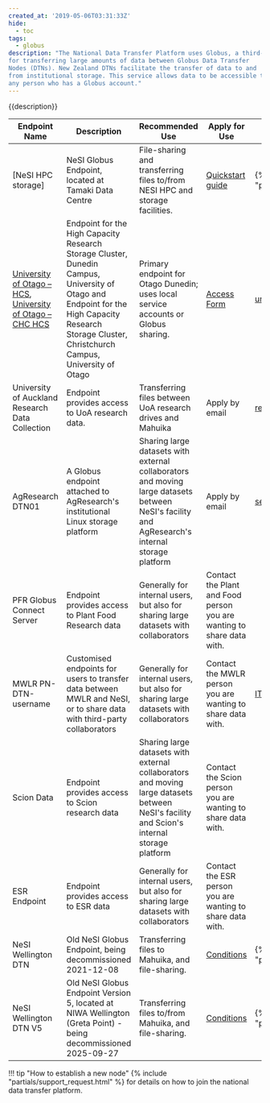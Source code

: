 ```yaml
---
created_at: '2019-05-06T03:31:33Z'
hide:
  - toc
tags: 
  - globus
description: "The National Data Transfer Platform uses Globus, a third-party service
for transferring large amounts of data between Globus Data Transfer
Nodes (DTNs). New Zealand DTNs facilitate the transfer of data to and
from institutional storage. This service allows data to be accessible to
any person who has a Globus account."
---
```


{{description}}

| Endpoint Name | Description | Recommended Use | Apply for Use | Contact |
| ------------- | ----------- | --------------- | ------------- | ------- |
|[NeSI HPC storage]| NeSI Globus Endpoint, located at Tamaki Data Centre | File-sharing and transferring files to/from NESI HPC and storage facilities. | [Quickstart guide]((https://docs.nesi.org.nz/Storage/Data_Transfer_Services/Globus_Quick_Start_Guide/)) | {% include "partials/support_request.html" %} |
| [University of Otago – HCS](https://app.globus.org/file-manager?origin_id=108e72ac-c509-4cd0-940f-b7e3aa543007), [University of Otago – CHC HCS](https://app.globus.org/file-manager?origin_id=eeb5308a-2471-4696-9571-dd2092e041f9) | Endpoint for the High Capacity Research Storage Cluster, Dunedin Campus, University of Otago and Endpoint for the High Capacity Research Storage Cluster, Christchurch Campus, University of Otago | Primary endpoint for Otago Dunedin; uses local service accounts or Globus sharing. | [Access Form](https://www.otago.ac.nz/its/forms/hcs-high-speed-data-transfer-service-access-form) | [university@otago.ac.nz](mailto:university@otago.ac.nz) |
| University of Auckland Research Data Collection | Endpoint provides access to UoA research data. | Transferring files between UoA research drives and Mahuika | Apply by email | [researchdata@auckland.ac.nz](mailto:researchdata@auckland.ac.nz) |
| AgResearch DTN01 | A Globus endpoint attached to AgResearch's institutional Linux storage platform | Sharing large datasets with external collaborators and moving large datasets between NeSI's facility and AgResearch's internal storage platform | Apply by email | [servicedesk@agresearch.co.nz](mailto:servicedesk@agresearch.co.nz) |
| PFR Globus Connect Server | Endpoint provides access to Plant Food Research data | Generally for internal users, but also for sharing large datasets with collaborators | Contact the Plant and Food person you are wanting to share data with. |  |
| MWLR PN-DTN-username | Customised endpoints for users to transfer data between MWLR and NeSI, or to share data with third-party collaborators | Generally for internal users, but also for sharing large datasets with collaborators | Contact the MWLR person you are wanting to share data with. | [IToperations@landcareresearch.co.nz](mailto:IToperations@landcareresearch.co.nz) |
| Scion Data | Endpoint provides access to Scion research data | Sharing large datasets with external collaborators and moving large datasets between NeSI's facility and Scion's internal storage platform | Contact the Scion person you are wanting to share data with. |  |
| ESR Endpoint | Endpoint provides access to ESR data | Generally for internal users, but also for sharing large datasets with collaborators | Contact the ESR person you are wanting to share data with. |  |
| NeSI Wellington DTN | Old NeSI Globus Endpoint, being decommissioned 2021-12-08 | Transferring files to Mahuika, and file-sharing. |  [Conditions](./Data_Transfer_using_Globus_V5.md)  | {% include "partials/support_request.html" %} |
|NeSI Wellington DTN V5 | Old NeSI Globus Endpoint Version 5, located at NIWA Wellington (Greta Point) - being decommissioned 2025-09-27 | Transferring files to/from Mahuika, and file-sharing. | [Conditions](Data_Transfer_using_Globus_V5.md) | {% include "partials/support_request.html" %} |

!!! tip "How to establish a new node"
    {% include "partials/support_request.html" %} for details on how to
    join the national data transfer platform.
